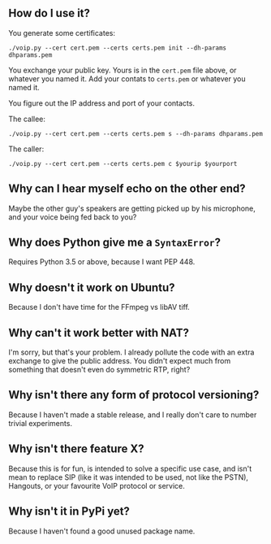 ## How do I use it?

You generate some certificates:

    ./voip.py --cert cert.pem --certs certs.pem init --dh-params dhparams.pem

You exchange your public key. Yours is in the `cert.pem` file above, or
whatever you named it. Add your contats to `certs.pem` or whatever you named
it.

You figure out the IP address and port of your contacts.

The callee:

    ./voip.py --cert cert.pem --certs certs.pem s --dh-params dhparams.pem

The caller:

    ./voip.py --cert cert.pem --certs certs.pem c $yourip $yourport

## Why can I hear myself echo on the other end?

Maybe the other guy's speakers are getting picked up by his microphone, and
your voice being fed back to you?

## Why does Python give me a `SyntaxError`?

Requires Python 3.5 or above, because I want PEP 448.

## Why doesn't it work on Ubuntu?

Because I don't have time for the FFmpeg vs libAV tiff.

## Why can't it work better with NAT?

I'm sorry, but that's your problem. I already pollute the code with an extra
exchange to give the public address. You didn't expect much from something that
doesn't even do symmetric RTP, right?

## Why isn't there any form of protocol versioning?

Because I haven't made a stable release, and I really don't care to number
trivial experiments.

## Why isn't there feature X?

Because this is for fun, is intended to solve a specific use case, and isn't
mean to replace SIP (like it was intended to be used, not like the PSTN),
Hangouts, or your favourite VoIP protocol or service.

## Why isn't it in PyPi yet?

Because I haven't found a good unused package name.
